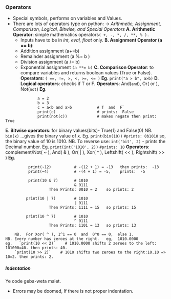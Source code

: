 ### Operators
- Special symbols, performs on variables and Values.
- There are lots of operators type on python:
-> *Arithmetic, Assignment, Comparison, Logical, Bitwise, and Special Operators*
**A**. **Arithmetic Operator**: simple mathematics operators`( +, -, *, /, **, % ).`
     - Inputs have to be in *int, eval, float* only.
**B. Assignment Operator (a == b)**:
   - Addition assignment (a+=b)
   - Remainder assignment (a %= b )
   - Division assignment (a /= b)
   - Exponential assignment `(a **= b)`
**C. Comparison Operator**: to compare variables and returns boolean values (True or False).
          **Operators**: `( ==, !=, >, <, >=, <= )`
          **Eg**.   `print("a > b", a>b)`
**D. Logical operators**: checks if T or F.
          **Operators**: And(`and`), Or( or ), Not(`not`)
          **Eg**.
```
              a = 2
              b = 3
              c = a<b and a>b           # T  and  F`
              print(c)                  # prints:  False
              print(not(c))             # makes negate then print:   True
```
**E. Bitwise operators**: for binary values(bits)-  True(1) and False(0)
         NB.  `bin(x)`     ...gives the binary value of x.
         Eg.   `print(bin(10))`   `#prints: 0b1010`    so, the binary value of 10 is 1010.
         NB.   To reverse use:  `int('bit', 2)` - prints the Decimal number.
         Eg.   `print(int('1010', 2))`   `#prints: 10`
    **Operators**: complement/Not( ~ ), And( & ), Or( | ), Xor( ^ ), Leftshift( << ), Rightshift( >> )
    **Eg**.
```
          print(~12)          # -(12 + 1) = -13   then prints:  -13
          print(~4)           # -(4 + 1) = -5,    prints:  -5
          
          print(10 & 7)       # 1010
                              & 0111
                   Then Prints: 0010 = 2    so prints: 2 
                   
         print(10 | 7)        # 1010
                              | 0111
                   Then Prints: 1111 = 15   so prints: 15
                   
         print(10 ^ 7)        # 1010
                              ^ 0111
                   Then Prints: 1101 = 13   so prints: 13
```
        NB.  For Xor( ^ ), 1^1 == 0  and  0^0 == 0,  else 1.
    NB. Every number has zeroes at the right.   eg,  1010.0000
    eg.   `print(10 << 2)`    # 1010.0000 shifts 2 zeroes to the left: 101000=40. then prints: 40.
        `print(10 >> 2)`    # 1010 shifts two zeroes to the right:10.10 => 10=2. then prints: 2.
##### Indentation
Ye code geba-weta malet.
- Errors may be doomed, If there is not proper indentation.